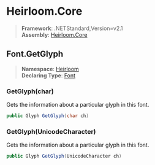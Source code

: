 # Heirloom.Core

> **Framework**: .NETStandard,Version=v2.1  
> **Assembly**: [Heirloom.Core][0]  

## Font.GetGlyph

> **Namespace**: [Heirloom][0]  
> **Declaring Type**: [Font][1]  

### GetGlyph(char)

Gets the information about a particular glyph in this font.

```cs
public Glyph GetGlyph(char ch)
```

### GetGlyph(UnicodeCharacter)

Gets the information about a particular glyph in this font.

```cs
public Glyph GetGlyph(UnicodeCharacter ch)
```

[0]: ../../../Heirloom.Core.md
[1]: ../Font.md
